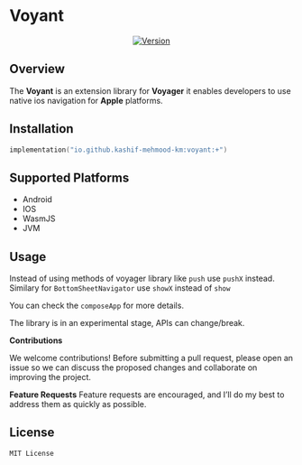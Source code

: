 
# Voyant

<p align="center">
  <a href="https://github.com/Kashif-E/Voyant/releases/tag/0.0.1">
    <img src="https://img.shields.io/github/v/release/kashif-e/voyant" alt="Version">
  </a>
</p>

## Overview


The **Voyant** is an extension library for **Voyager** it enables developers to use native ios navigation for **Apple** platforms.


## Installation

```Kotlin  
implementation("io.github.kashif-mehmood-km:voyant:+")  
```  

## Supported Platforms

- Android
- IOS
- WasmJS
- JVM

## Usage

Instead of using methods of voyager library like `push` use `pushX` instead. Similary for `BottomSheetNavigator` use `showX` instead of `show`


You can check the `composeApp` for more details.

The library is in an experimental stage, APIs can change/break.


**Contributions**

We welcome contributions! Before submitting a pull request, please open an issue so we can discuss the proposed changes and collaborate on improving the project.

**Feature Requests**
Feature requests are encouraged, and I’ll do my best to address them as quickly as possible.


## License

```  
MIT License  
```